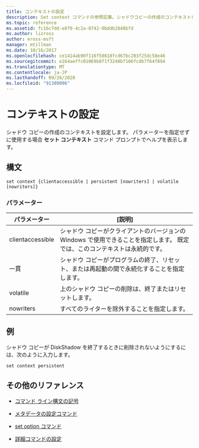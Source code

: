 ```yaml
---
title: コンテキストの設定
description: Set context コマンドの参照記事。シャドウコピーの作成のコンテキストを設定します。
ms.topic: reference
ms.assetid: fc16c7dd-e8f0-4c2a-8742-0bddb2848bfd
ms.author: lizross
author: eross-msft
manager: mtillman
ms.date: 10/16/2017
ms.openlocfilehash: ce1414ab90f116f58618fcd67bc203f25dc58e46
ms.sourcegitcommit: e164aeffc01069b8f1f3248bf106fcdb7f64f894
ms.translationtype: MT
ms.contentlocale: ja-JP
ms.lasthandoff: 09/26/2020
ms.locfileid: "91389096"
---
```

# <a name="set-context"></a>コンテキストの設定

シャドウ コピーの作成のコンテキストを設定します。 パラメーターを指定せずに使用する場合 **セット コンテキスト** コマンド プロンプトでヘルプを表示します。

## <a name="syntax"></a>構文

```
set context {clientaccessible | persistent [nowriters] | volatile [nowriters]}
```

### <a name="parameters"></a>パラメーター

| パラメーター | [説明] |
|--|--|
| clientaccessible | シャドウ コピーがクライアントのバージョンの Windows で使用できることを指定します。 既定では、このコンテキストは永続的です。 |
| 一貫 | シャドウ コピーがプログラムの終了、リセット、または再起動の間で永続化することを指定します。 |
| volatile | 上のシャドウ コピーの削除は、終了またはリセットします。 |
| nowriters | すべてのライターを除外することを指定します。 |

## <a name="examples"></a>例

シャドウ コピーが DiskShadow を終了するときに削除されないようにするには、次のように入力します。

```
set context persistent
```

## <a name="additional-references"></a>その他のリファレンス

- [コマンド ライン構文の記号](command-line-syntax-key.md)

- [メタデータの設定コマンド](set-metadata.md)

- [set option コマンド](set-option.md)

- [詳細コマンドの設定](set-verbose.md)

